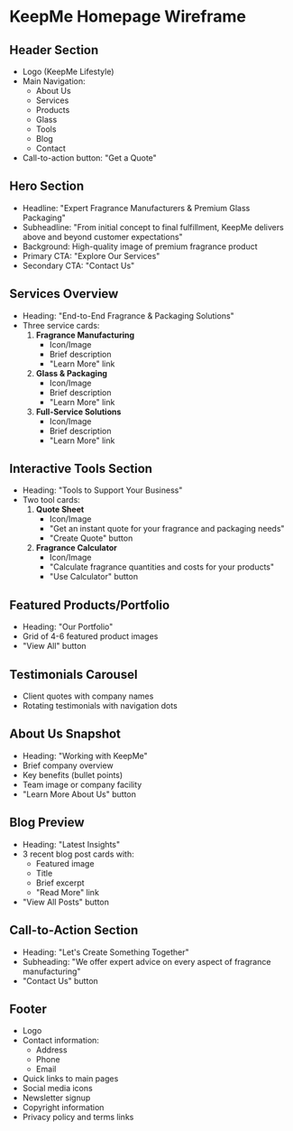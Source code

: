 # KeepMe Homepage Wireframe

## Header Section
- Logo (KeepMe Lifestyle)
- Main Navigation:
  - About Us
  - Services
  - Products
  - Glass
  - Tools
  - Blog
  - Contact
- Call-to-action button: "Get a Quote"

## Hero Section
- Headline: "Expert Fragrance Manufacturers & Premium Glass Packaging"
- Subheadline: "From initial concept to final fulfillment, KeepMe delivers above and beyond customer expectations"
- Background: High-quality image of premium fragrance product
- Primary CTA: "Explore Our Services"
- Secondary CTA: "Contact Us"

## Services Overview
- Heading: "End-to-End Fragrance & Packaging Solutions"
- Three service cards:
  1. **Fragrance Manufacturing**
     - Icon/Image
     - Brief description
     - "Learn More" link
  2. **Glass & Packaging**
     - Icon/Image
     - Brief description
     - "Learn More" link
  3. **Full-Service Solutions**
     - Icon/Image
     - Brief description
     - "Learn More" link

## Interactive Tools Section
- Heading: "Tools to Support Your Business"
- Two tool cards:
  1. **Quote Sheet**
     - Icon/Image
     - "Get an instant quote for your fragrance and packaging needs"
     - "Create Quote" button
  2. **Fragrance Calculator**
     - Icon/Image
     - "Calculate fragrance quantities and costs for your products"
     - "Use Calculator" button

## Featured Products/Portfolio
- Heading: "Our Portfolio"
- Grid of 4-6 featured product images
- "View All" button

## Testimonials Carousel
- Client quotes with company names
- Rotating testimonials with navigation dots

## About Us Snapshot
- Heading: "Working with KeepMe"
- Brief company overview
- Key benefits (bullet points)
- Team image or company facility
- "Learn More About Us" button

## Blog Preview
- Heading: "Latest Insights"
- 3 recent blog post cards with:
  - Featured image
  - Title
  - Brief excerpt
  - "Read More" link
- "View All Posts" button

## Call-to-Action Section
- Heading: "Let's Create Something Together"
- Subheading: "We offer expert advice on every aspect of fragrance manufacturing"
- "Contact Us" button

## Footer
- Logo
- Contact information:
  - Address
  - Phone
  - Email
- Quick links to main pages
- Social media icons
- Newsletter signup
- Copyright information
- Privacy policy and terms links
